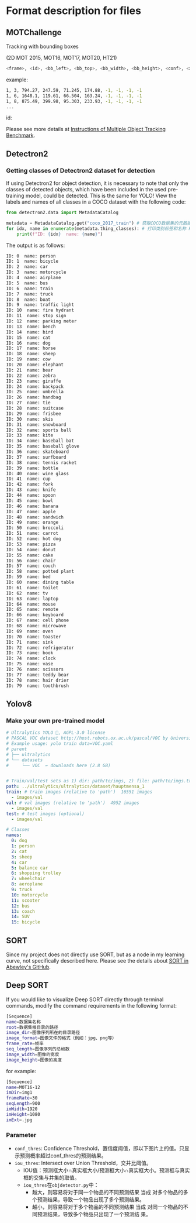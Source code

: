 # Format description for files

## MOTChallenge

Tracking with bounding boxes

(2D MOT 2015, MOT16, MOT17, MOT20, HT21)

``````bash
<frame>, <id>, <bb_left>, <bb_top>, <bb_width>, <bb_height>, <conf>, <x>, <y>, <z>
``````

example:

```bash
1, 3, 794.27, 247.59, 71.245, 174.88, -1, -1, -1, -1
1, 6, 1648.1, 119.61, 66.504, 163.24, -1, -1, -1, -1
1, 8, 875.49, 399.98, 95.303, 233.93, -1, -1, -1, -1
...
```

id:

Please see more details at [Instructions of Multiple Object Tracking Benchmark](https://motchallenge.net/instructions/).

## Detectron2

### Getting classes of Detectron2 dataset for detection

If using Detectron2 for object detection, it is necessary to note that only the classes of detected objects, which have been included in the used pre-training model, could be detected. This is the same for YOLO! View the labels and names of all classes in a COCO dataset with the following code:

```python
from detectron2.data import MetadataCatalog

metadata = MetadataCatalog.get("coco_2017_train") # 获取COCO数据集的元数据 Getting metadata from COCO datasets
for idx, name in enumerate(metadata.thing_classes): # 打印类别标签和名称 Print category labels and names
    print(f"ID: {idx}  name: {name}")
```

The output is as follows:
```bash
ID: 0  name: person
ID: 1  name: bicycle
ID: 2  name: car
ID: 3  name: motorcycle
ID: 4  name: airplane
ID: 5  name: bus
ID: 6  name: train
ID: 7  name: truck
ID: 8  name: boat
ID: 9  name: traffic light
ID: 10  name: fire hydrant
ID: 11  name: stop sign
ID: 12  name: parking meter
ID: 13  name: bench
ID: 14  name: bird
ID: 15  name: cat
ID: 16  name: dog
ID: 17  name: horse
ID: 18  name: sheep
ID: 19  name: cow
ID: 20  name: elephant
ID: 21  name: bear
ID: 22  name: zebra
ID: 23  name: giraffe
ID: 24  name: backpack
ID: 25  name: umbrella
ID: 26  name: handbag
ID: 27  name: tie
ID: 28  name: suitcase
ID: 29  name: frisbee
ID: 30  name: skis
ID: 31  name: snowboard
ID: 32  name: sports ball
ID: 33  name: kite
ID: 34  name: baseball bat
ID: 35  name: baseball glove
ID: 36  name: skateboard
ID: 37  name: surfboard
ID: 38  name: tennis racket
ID: 39  name: bottle
ID: 40  name: wine glass
ID: 41  name: cup
ID: 42  name: fork
ID: 43  name: knife
ID: 44  name: spoon
ID: 45  name: bowl
ID: 46  name: banana
ID: 47  name: apple
ID: 48  name: sandwich
ID: 49  name: orange
ID: 50  name: broccoli
ID: 51  name: carrot
ID: 52  name: hot dog
ID: 53  name: pizza
ID: 54  name: donut
ID: 55  name: cake
ID: 56  name: chair
ID: 57  name: couch
ID: 58  name: potted plant
ID: 59  name: bed
ID: 60  name: dining table
ID: 61  name: toilet
ID: 62  name: tv
ID: 63  name: laptop
ID: 64  name: mouse
ID: 65  name: remote
ID: 66  name: keyboard
ID: 67  name: cell phone
ID: 68  name: microwave
ID: 69  name: oven
ID: 70  name: toaster
ID: 71  name: sink
ID: 72  name: refrigerator
ID: 73  name: book
ID: 74  name: clock
ID: 75  name: vase
ID: 76  name: scissors
ID: 77  name: teddy bear
ID: 78  name: hair drier
ID: 79  name: toothbrush
```

## Yolov8

### Make your own pre-trained model

```yaml
# Ultralytics YOLO 🚀, AGPL-3.0 license
# PASCAL VOC dataset http://host.robots.ox.ac.uk/pascal/VOC by University of Oxford
# Example usage: yolo train data=VOC.yaml
# parent
# ├── ultralytics
# └── datasets
#     └── VOC  ← downloads here (2.8 GB)


# Train/val/test sets as 1) dir: path/to/imgs, 2) file: path/to/imgs.txt, or 3) list: [path/to/imgs1, path/to/imgs2, ..]
path: ../ultralytics/ultralytics/dataset/hauptmensa_1
train: # train images (relative to 'path')  16551 images
  - images/val
val: # val images (relative to 'path')  4952 images
  - images/val
test: # test images (optional)
  - images/val

# Classes
names:
  0: dog
  1: person
  2: cat
  3: sheep
  4: car
  5: balance car
  6: shopping trolley
  7: wheelchair
  8: aeroplane
  9: truck
  10: motorcycle
  11: scooter
  12: bus
  13: coach
  14: SUV
  15: bicycle

```

## SORT

Since my project does not directly use SORT, but as a node in my learning curve, not specifically described here. Please see the details about [SORT in Abewley's GitHub](https://github.com/abewley/sort).

## Deep SORT

If you would like to visualize Deep SORT directly through terminal commands, modify the command requirements in the following format:

```bash
[Sequence]
name=数据集名称
root=数据集根目录的路径
image_dir=图像序列所在的目录路径
image_format=图像文件的格式（例如：jpg、png等）
frame_rate=帧率
seq_length=图像序列的总帧数
image_width=图像的宽度
image_height=图像的高度
```

for example:

```bash
[Sequence]
name=MOT16-12
imDir=img1
frameRate=30
seqLength=900
imWidth=1920
imHeight=1080
imExt=.jpg
```



### Parameter

* `conf_thres`: Confidence Threshold，置信度阈值，即以下图片上的值。只显示预测概率超过conf_thres的预测结果。
* `iou_thres`: Intersect over Union Threshold，交并比阈值。
  * IOU值：预测框大小$\cap$真实框大小/预测框大小$\cap$真实框大小。预测框与真实框的交集与并集的取值。
  * `iou_thres`在`objdetector.py`中：
    * 越大，则容易将对于同一个物品的不同预测结果 当成 对多个物品的多个预测结果，导致一个物品出现了多个预测结果。
    * 越小，则容易将对于多个物品的不同预测结果 当成 对同一个物品的不同预测结果，导致多个物品只出现了一个预测结
      果。

